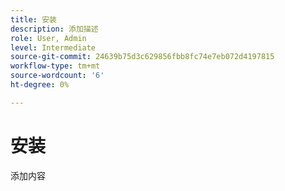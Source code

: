 ```yaml
---
title: 安装
description: 添加描述
role: User, Admin
level: Intermediate
source-git-commit: 24639b75d3c629856fbb8fc74e7eb072d4197815
workflow-type: tm+mt
source-wordcount: '6'
ht-degree: 0%

---
```


# 安装

添加内容